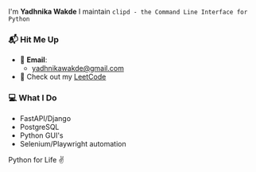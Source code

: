 I'm **Yadhnika Wakde** 
I maintain `clipd - the Command Line Interface for Python`


### 📬 Hit Me Up  
- 💌 **Email**:  
  - yadhnikawakde@gmail.com  
- 🧠 Check out my [LeetCode](https://leetcode.com/u/YadhnikaWakde/)

### 💻 What I Do
- FastAPI/Django
- PostgreSQL 
- Python GUI's
- Selenium/Playwright automation
  
Python for Life ✌️
<!---
SuzanTurner/SuzanTurner is a ✨ special ✨ repository because its `README.md` (this file) appears on your GitHub profile.
You can click the Preview link to take a look at your changes.
--->
